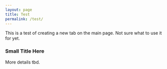 ```yaml
---
layout: page
title: Test
permalink: /test/
---
```


This is a test of creating a new tab on the main page.  Not sure what to use it for yet.

### Small Title Here

More details tbd.